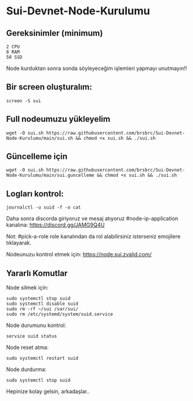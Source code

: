 # Sui-Devnet-Node-Kurulumu

## Gereksinimler (minimum)
```
2 CPU
8 RAM
50 SSD
```
Node kurduktan sonra sonda söyleyeceğim işlemleri yapmayı unutmayın!!

## Bir screen oluşturalım:
```
screen -S sui
```

## Full nodeumuzu yükleyelim

```
wget -O sui.sh https://raw.githubusercontent.com/brsbrc/Sui-Devnet-Node-Kurulumu/main/sui.sh && chmod +x sui.sh && ./sui.sh
```

## Güncelleme için

```
wget -O sui.sh https://raw.githubusercontent.com/brsbrc/Sui-Devnet-Node-Kurulumu/main/sui.guncelleme && chmod +x sui.sh && ./sui.sh
```

## Logları kontrol:
```
journalctl -u suid -f -o cat
```

Daha sonra discorda giriyoruz ve mesaj atıyoruz #node-ip-application kanalına: https://discord.gg/JAMG9Q4U

Not: #pick-a-role role kanalından da rol alabilirsiniz isterseniz emojilere tıklayarak.

Nodeunuzu kontrol etmek için: https://node.sui.zvalid.com/

## Yararlı Komutlar 

Node silmek için:
```
sudo systemctl stop suid
sudo systemctl disable suid
sudo rm -rf ~/sui /var/sui/
sudo rm /etc/systemd/system/suid.service
```

Node durumunu kontrol:
```
service suid status
```

Node reset atma:
```
sudo systemctl restart suid
```

Node durdurma: 
```
sudo systemctl stop suid
```

Hepinize kolay gelsin, arkadaşlar..

